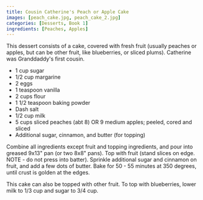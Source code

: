 ```yaml
---
title: Cousin Catherine's Peach or Apple Cake
images: [peach_cake.jpg, peach_cake_2.jpg]
categories: [Desserts, Book 1]
ingredients: [Peaches, Apples]
---
```


 
This dessert consists of a cake, covered with fresh fruit (usually
peaches or apples, but can be other fruit, like blueberries, or sliced
plums). Catherine was Granddaddy's first cousin.

-   1 cup sugar
-   1/2 cup margarine
-   2 eggs
-   1 teaspoon vanilla
-   2 cups flour
-   1 1/2 teaspoon baking powder
-   Dash salt
-   1/2 cup milk
-   5 cups sliced peaches (abt 8) OR 9 medium apples; peeled, cored and
    sliced
-   Additional sugar, cinnamon, and butter (for topping)

Combine all ingredients except fruit and topping ingredients, and pour
into greased 9x13" pan (or two 8x8" pans). Top with fruit (stand slices
on edge. NOTE - do not press into batter). Sprinkle additional sugar and
cinnamon on fruit, and add a few dots of butter. Bake for 50 - 55
minutes at 350 degrees, until crust is golden at the edges.

This cake can also be topped with other fruit. To top with blueberries,
lower milk to 1/3 cup and sugar to 3/4 cup.

 

